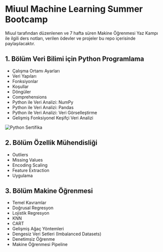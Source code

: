 # Miuul Machine Learning Summer Bootcamp

Miuul tarafından düzenlenen ve 7 hafta süren Makine Öğrenmesi Yaz Kampı ile ilgili ders notları, verilen ödevler ve projeler bu repo içerisinde paylaşılacaktır.

## 1. Bölüm Veri Bilimi için Python Programlama

* Çalışma Ortamı Ayarları
* Veri Yapıları
* Fonksiyonlar
* Koşullar
* Döngüler
* Comprehensions
* Python ile Veri Analizi: NumPy
* Python ile Veri Analizi: Pandas
* Python ile Veri Analizi: Veri Görselleştirme
* Gelişmiş Fonksiyonel Keşifçi Veri Analizi

![Python Sertifika](https://drive.google.com/file/d/1p97AcTPXb3k9kY2PZjT1lu-2EE9nH-3V/view?usp=sharing)


## 2. Bölüm Özellik Mühendisliği

* Outliers
* Missing Values
* Encoding Scaling
* Feature Extraction
* Uygulama

## 3. Bölüm Makine Öğrenmesi

* Temel Kavramlar
* Doğrusal Regresyon
* Lojistik Regresyon
* KNN
* CART
* Gelişmiş Ağaç Yöntemleri
* Dengesiz Veri Setleri (Imbalanced Datasets)
* Denetimsiz Öğrenme
* Makine Öğrenmesi Pipeline



